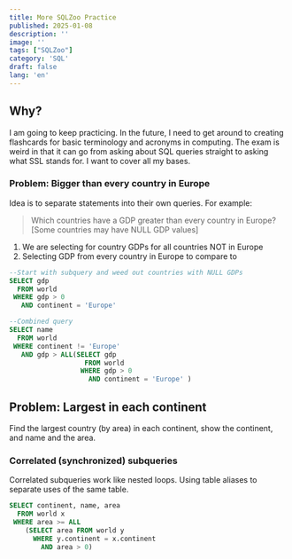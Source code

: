 ```yaml
---
title: More SQLZoo Practice
published: 2025-01-08
description: ''
image: ''
tags: ["SQLZoo"]
category: 'SQL'
draft: false 
lang: 'en'
---
```


## Why?

I am going to keep practicing. In the future, I need to get around to creating flashcards for basic terminology and acronyms in computing. The exam is weird in that it can go from asking about SQL queries straight to asking what SSL stands for. I want to cover all my bases.

### Problem: Bigger than every country in Europe

Idea is to separate statements into their own queries. For example:
> Which countries have a GDP greater than every country in Europe? [Some countries may have NULL GDP values]

1. We are selecting for country GDPs for all countries NOT in Europe
2. Selecting GDP from every country in Europe to compare to

``` sql
--Start with subquery and weed out countries with NULL GDPs
SELECT gdp 
  FROM world
 WHERE gdp > 0
   AND continent = 'Europe'

--Combined query
SELECT name
  FROM world
 WHERE continent != 'Europe'
   AND gdp > ALL(SELECT gdp
                   FROM world
                  WHERE gdp > 0
                    AND continent = 'Europe' )
```

## Problem: Largest in each continent

Find the largest country (by area) in each continent, show the continent, and name and the area.

### Correlated (synchronized) subqueries

Correlated subqueries work like nested loops. Using table aliases to separate uses of the same table.

``` sql
SELECT continent, name, area
  FROM world x
 WHERE area >= ALL
    (SELECT area FROM world y
      WHERE y.continent = x.continent
        AND area > 0)
```
